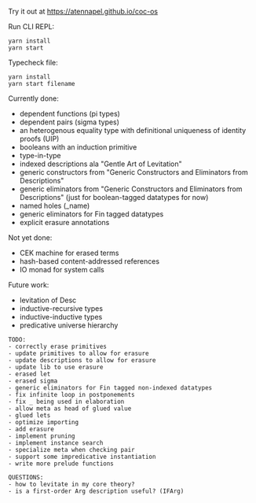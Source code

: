 Try it out at https://atennapel.github.io/coc-os

Run CLI REPL:
```
yarn install
yarn start
```

Typecheck file:
```
yarn install
yarn start filename
```

Currently done:
- dependent functions (pi types)
- dependent pairs (sigma types)
- an heterogenous equality type with definitional uniqueness of identity proofs (UIP)
- booleans with an induction primitive
- type-in-type
- indexed descriptions ala "Gentle Art of Levitation"
- generic constructors from "Generic Constructors and Eliminators from Descriptions"
- generic eliminators from "Generic Constructors and Eliminators from Descriptions" (just for boolean-tagged datatypes for now)
- named holes (_name)
- generic eliminators for Fin tagged datatypes
- explicit erasure annotations

Not yet done:
- CEK machine for erased terms
- hash-based content-addressed references
- IO monad for system calls

Future work:
- levitation of Desc
- inductive-recursive types
- inductive-inductive types
- predicative universe hierarchy

```
TODO:
- correctly erase primitives
- update primitives to allow for erasure
- update descriptions to allow for erasure
- update lib to use erasure
- erased let
- erased sigma
- generic eliminators for Fin tagged non-indexed datatypes
- fix infinite loop in postponements
- fix _ being used in elaboration
- allow meta as head of glued value
- glued lets
- optimize importing
- add erasure
- implement pruning
- implement instance search
- specialize meta when checking pair
- support some impredicative instantiation
- write more prelude functions

QUESTIONS:
- how to levitate in my core theory?
- is a first-order Arg description useful? (IFArg)
```
